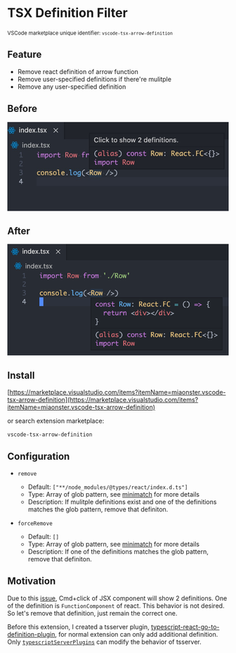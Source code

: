 TSX Definition Filter
===

<small>VSCode marketplace unique identifier: `vscode-tsx-arrow-definition`</small>

## Feature

* Remove react definition of arrow function
* Remove user-specified definitions if there're mulitple
* Remove any user-specified definition

## Before

![before](https://raw.githubusercontent.com/Miaonster/typescript-react-go-to-definition-plugin/master/document/before.jpg)

## After

![before](https://raw.githubusercontent.com/Miaonster/typescript-react-go-to-definition-plugin/master/document/after.png)


## Install

[https://marketplace.visualstudio.com/items?itemName=miaonster.vscode-tsx-arrow-definition](https://marketplace.visualstudio.com/items?itemName=miaonster.vscode-tsx-arrow-definition)

or search extension marketplace:

```
vscode-tsx-arrow-definition
```

## Configuration

* `remove`
  * Default: `["**/node_modules/@types/react/index.d.ts"]`
  * Type: Array of glob pattern, see [minimatch](https://github.com/isaacs/minimatch) for more details
  * Description: If mulitple definitions exist and one of the definitions matches the glob pattern, remove that definiton.

* `forceRemove`
  * Default: `[]`
  * Type: Array of glob pattern, see [minimatch](https://github.com/isaacs/minimatch) for more details
  * Description: If one of the definitions matches the glob pattern, remove that definiton.

## Motivation

Due to this [issue](https://github.com/microsoft/TypeScript/issues/37816), Cmd+click of JSX component will show 2 definitions. One of the definition is `FunctionComponent` of react. This behavior is not desired. So let's remove that definition, just remain the correct one.

Before this extension, I created a tsserver plugin,  [typescript-react-go-to-definition-plugin](https://github.com/Miaonster/typescript-react-go-to-definition-plugin), for normal extension can only add additional definition. Only [`typescriptServerPlugins`](https://code.visualstudio.com/api/references/contribution-points#contributes.typescriptServerPlugins) can modify the behavior of tsserver.
